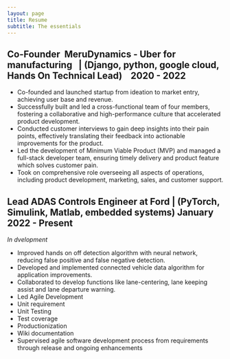 ```yaml
---
layout: page
title: Resume
subtitle: The essentials
---
```


## Co-Founder  MeruDynamics - Uber for manufacturing   | (Django, python, google cloud, Hands On Technical Lead)    2020 - 2022 

- Co-founded and launched startup from ideation to market entry, achieving user base and revenue.
- Successfully built and led a cross-functional team of four members, fostering a collaborative and high-performance culture that accelerated product development.
- Conducted customer interviews to gain deep insights into their pain points, effectively translating their feedback into actionable improvements for the product.
- Led the development of Minimum Viable Product (MVP) and managed a full-stack developer team, ensuring timely delivery and product feature which solves customer pain.
- Took on comprehensive role overseeing all aspects of operations, including product development, marketing, sales, and customer support.

## Lead ADAS Controls Engineer at Ford | (PyTorch, Simulink, Matlab, embedded systems) January 2022 - Present
_In dvelopment_

- Improved hands on off detection algorithm with neural network, reducing false positive and false negative detection.
- Developed and implemented connected vehicle data algorithm for application improvements.
- Collaborated to develop functions like lane-centering, lane keeping assist and lane departure warning.
- Led Agile Development
- Unit requirement
- Unit Testing
- Test coverage
- Productionization
- Wiki documentation
- Supervised agile software development process from requirements through release and ongoing enhancements